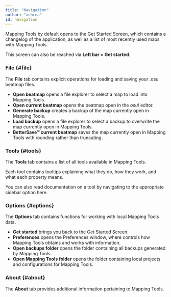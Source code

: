 ```yaml
---
title: "Navigation"
author: "aehrea"
id: navigation
---
```


Mapping Tools by default opens to the Get Started Screen, which contains a changelog of the application, as well as a list of most recently used maps with Mapping Tools. 

This screen can also be reached via **Left bar > Get started**.

### File {#file}

The **File** tab contains explicit operations for loading and saving your .osu beatmap files.

- **Open beatmap** opens a file explorer to select a map to load into Mapping Tools.
- **Open current beatmap** opens the beatmap open in the _osu!_ editor.
- **Generate backup** creates a backup of the map currently open in Mapping Tools.
- **Load backup** opens a file explorer to select a backup to overwrite the map currently open in Mapping Tools.
- **BetterSave™ current beatmap** saves the map currently open in Mapping Tools with rounding rather than truncating.

### Tools {#tools}

The **Tools** tab contains a list of all tools available in Mapping Tools.

Each tool contains tooltips explaining what they do, how they work, and what each property means.

You can also read documentation on a tool by navigating to the appropriate sidebar option here.

### Options {#options}

The **Options** tab contains functions for working with local Mapping Tools data.

- **Get started** brings you back to the Get Started Screen.
- **Preferences** opens the Preferences window, where controls how Mapping Tools obtains and works with information.
- **Open backups folder** opens the folder containing all backups generated by Mapping Tools.
- **Open Mapping Tools folder** opens the folder containing local projects and configurations for Mapping Tools.

### About {#about}

The **About** tab provides additional information pertaining to Mapping Tools.